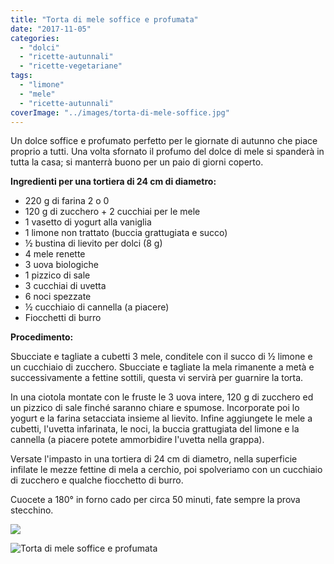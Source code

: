 ```yaml
---
title: "Torta di mele soffice e profumata"
date: "2017-11-05"
categories: 
  - "dolci"
  - "ricette-autunnali"
  - "ricette-vegetariane"
tags: 
  - "limone"
  - "mele"
  - "ricette-autunnali"
coverImage: "../images/torta-di-mele-soffice.jpg"
---
```


Un dolce soffice e profumato perfetto per le giornate di autunno che piace proprio a tutti. Una volta sfornato il profumo del dolce di mele si spanderà in tutta la casa; si manterrà buono per un paio di giorni coperto.

**Ingredienti per una tortiera di 24 cm di diametro:**

- 220 g di farina 2 o 0
- 120 g di zucchero + 2 cucchiai per le mele
- 1 vasetto di yogurt alla vaniglia
- 1 limone non trattato (buccia grattugiata e succo)
- ½ bustina di lievito per dolci (8 g)
- 4 mele renette
- 3 uova biologiche
- 1 pizzico di sale
- 3 cucchiai di uvetta
- 6 noci spezzate
- ½ cucchiaio di cannella (a piacere)
- Fiocchetti di burro

**Procedimento:**

Sbucciate e tagliate a cubetti 3 mele, conditele con il succo di ½ limone e un cucchiaio di zucchero. Sbucciate e tagliate la mela rimanente a metà e successivamente a fettine sottili, questa vi servirà per guarnire la torta.

In una ciotola montate con le fruste le 3 uova intere, 120 g di zucchero ed un pizzico di sale finché saranno chiare e spumose. Incorporate poi lo yogurt e la farina setacciata insieme al lievito. Infine aggiungete le mele a cubetti, l'uvetta infarinata, le noci, la buccia grattugiata del limone e la cannella (a piacere potete ammorbidire l'uvetta nella grappa).

Versate l'impasto in una tortiera di 24 cm di diametro, nella superficie infilate le mezze fettine di mela a cerchio, poi spolveriamo con un cucchiaio di zucchero e qualche fiocchetto di burro.

Cuocete a 180° in forno cado per circa 50 minuti, fate sempre la prova stecchino.

![](https://cucinadalnord.it/wp-content/uploads/2017/11/torta-di-mele1.jpg)

![Torta di mele soffice e profumata](https://cucinadalnord.it/wp-content/uploads/2017/11/Torta-di-mele.jpg)
